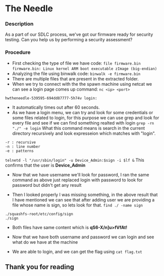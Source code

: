 # The Needle

### Description
As a part of our SDLC process, we've got our firmware ready for security testing. Can you help us by performing a security assessment?

### Procedure
* First checking the type of file we have
code: `file firmware.bin`
`firmware.bin: Linux kernel ARM boot executable zImage (big-endian)`
* Analyzing the file using binwalk
code: `binwalk -e firmware.bin`
* There are multiple files that are present in the extracted folder.
* When we try to connect with the the spawn machine using netcat we can see a login page comes up command: `nc <ip> <port>`
```��������
hwtheneedle-539595-694dd87777-5h74v login:
```
* It automatically times out after 60 seconds.
* As we have a login menu, we can try and look for some credentials or some files related to login, for this purpose we can use grep and look for every file and see if we can find something realted with login
`grep -rn "./" -e login`
What this command means is search in the current directory recursively and look expresseion which matches with "login".
```
-r : recursive
-n : line number
-e : patterns
```

`telnetd -l "/usr/sbin/login" -u Device_Admin:$sign	-i $lf &` This confirms that the user is **Device_Admin**

* Now that we have username we'll look for password, I ran the same command as above just replaced login with password to look for password but didn't get any result

* Then I looked properly I was missing something, in the above result that I have mentioned we can see that after adding user we are providing a file whose name is sign, so lets look for that.
`find ./ -name sign`
```
./squashfs-root/etc/config/sign
./sign
```
* Both files have same content which is **qS6-X/n]u>fVfAt!**

* Now that we have both username and password we can login and see what do we have at the machine
* We are able to login, and we can get the flag using `cat flag.txt`

## Thank you for reading
